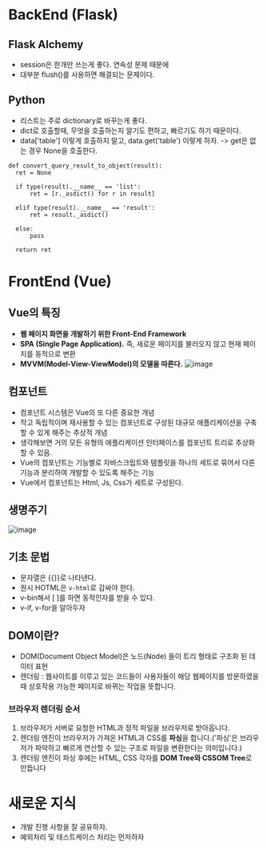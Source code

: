 # BackEnd (Flask)

## Flask Alchemy
  - session은 한개만 쓰는게 좋다. 연속성 문제 때문에
  - 대부분 flush()를 사용하면 해결되는 문제이다.


## Python
  - 리스트는 주로 dictionary로 바꾸는게 좋다.
  - dict로 호출할때, 무엇을 호출하는지 알기도 편하고, 빠르기도 하기 때문이다.
  - data['table'] 이렇게 호출하지 말고, data.get('table') 이렇게 하자. -> get은 없는 경우 None을 호출한다.
  ```
  def convert_query_result_to_object(result):
    ret = None

    if type(result).__name__ == 'list':
        ret = [r._asdict() for r in result]

    elif type(result).__name__ == 'result':
        ret = result._asdict()

    else:
        pass

    return ret
  ```

# FrontEnd (Vue)

## Vue의 특징
  - **웹 페이지 화면을 개발하기 위한 Front-End Framework**
  - **SPA (Single Page Application).** 즉, 새로운 페이지를 불러오지 않고 현재 페이지를 동적으로 변환
  - **MVVM(Model-View-ViewModel)의 모델을 따른다.**
  ![image](https://s3.us-west-2.amazonaws.com/secure.notion-static.com/90dc7b78-3369-41aa-897e-2f779de334d1/%E1%84%89%E1%85%B3%E1%84%8F%E1%85%B3%E1%84%85%E1%85%B5%E1%86%AB%E1%84%89%E1%85%A3%E1%86%BA_2022-06-23_%E1%84%8B%E1%85%A9%E1%84%92%E1%85%AE_6.02.27.png?X-Amz-Algorithm=AWS4-HMAC-SHA256&X-Amz-Content-Sha256=UNSIGNED-PAYLOAD&X-Amz-Credential=AKIAT73L2G45EIPT3X45%2F20220623%2Fus-west-2%2Fs3%2Faws4_request&X-Amz-Date=20220623T093031Z&X-Amz-Expires=86400&X-Amz-Signature=15c59ed169ba8e2b061c696945bf793ce935e4f36635b0ba6f58c74164cde9dc&X-Amz-SignedHeaders=host&response-content-disposition=filename%20%3D%22%25E1%2584%2589%25E1%2585%25B3%25E1%2584%258F%25E1%2585%25B3%25E1%2584%2585%25E1%2585%25B5%25E1%2586%25AB%25E1%2584%2589%25E1%2585%25A3%25E1%2586%25BA%25202022-06-23%2520%25E1%2584%258B%25E1%2585%25A9%25E1%2584%2592%25E1%2585%25AE%25206.02.27.png%22&x-id=GetObject)

## 컴포넌트
  - 컴포넌트 시스템은 Vue의 또 다른 중요한 개념
  - 작고 독립적이며 재사용할 수 있는 컴포넌트로 구성된 대규모 애플리케이션을 구축할 수 있게 해주는 추상적 개념
  - 생각해보면 거의 모든 유형의 애플리케이션 인터페이스를 컴포넌트 트리로 추상화할 수 있음.
  - Vue의 컴포넌트는 기능별로 자바스크립트와 템플릿을 하나의 세트로 묶어서 다른 기능과 분리하여 개발할 수 있도록 해주는 기능
  - Vue에서 컴포넌트는 Html, Js, Css가 세트로 구성된다.

## 생명주기
![image](https://s3.us-west-2.amazonaws.com/secure.notion-static.com/be7e35ac-93d3-47e3-a15e-4ec9835e4aa0/Untitled.png?X-Amz-Algorithm=AWS4-HMAC-SHA256&X-Amz-Content-Sha256=UNSIGNED-PAYLOAD&X-Amz-Credential=AKIAT73L2G45EIPT3X45%2F20220623%2Fus-west-2%2Fs3%2Faws4_request&X-Amz-Date=20220623T093348Z&X-Amz-Expires=86400&X-Amz-Signature=129b83cc58d3ff099b1bfeb6ad06e790cf0c1f2282bf2ab32209fe6db3d081fa&X-Amz-SignedHeaders=host&response-content-disposition=filename%20%3D%22Untitled.png%22&x-id=GetObject)

## 기초 문법
  - 문자열은 {{}}로 나타낸다.
  - 원시 HOTML은 `v-html`로 감싸야 한다.
  - v-bin해서 [ ]를 하면 동적인자를 받을 수 있다.
  - v-if, v-for을 알아두자

## DOM이란?
  - DOM(Document Object Model)은 노드(Node) 들이 트리 형태로 구조화 된 데이터 표현
  - 렌더링 : 웹사이트를 이루고 있는 코드들이 사용자들이 해당 웹페이지를 방문하였을 때 상호작용 가능한 페이지로 바뀌는 작업을 뜻합니다.

  ### 브라우저 렌더링 순서

  1. 브라우저가 서버로 요청한 HTML과 정적 파일을 브라우저로 받아옵니다.
  2. 렌더링 엔진이 브라우저가 가져온 HTML과 CSS를 **파싱**을 합니다.('파싱'은 브라우저가 파악하고 빠르게 연산할 수 있는 구조로 파일을 변환한다는 의미입니다.)
  3. 렌더링 엔진이 파싱 후에는 HTML, CSS 각자를 **DOM Tree와 CSSOM Tree**로 만듭니다

# 새로운 지식
  - 개발 진행 사항을 잘 공유하자.
  - 예외처리 및 테스트케이스 처리는 먼저하자
